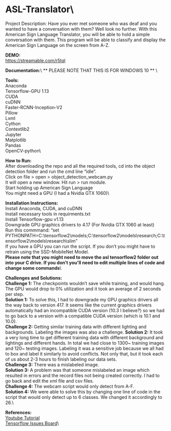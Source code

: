 # ASL-Translator\
Project Description: Have you ever met someone who was deaf and you wanted to have a conversation with them? Well look no further. With this American Sign Language Translator, you will be able to hold a simple conversation with them. This program will be able to classify and display the  American Sign Language on the screen from A-Z. 

**DEMO:**\
https://streamable.com/r5tql

**Documentation:**\	
	** PLEASE NOTE THAT THIS IS FOR WINDOWS 10 ** \
	
**Tools:**\
Anaconda\
Tensorflow-GPU 1.13\
CUDA\
cuDNN\
Faster-RCNN-Inception-V2\
Pillow\
Lxml\
Cython\
Contextlib2\
Jupyter\
Matplotlib\
Pandas\
OpenCV-python\

**How to Run:**\
After downloading the repo and all the required tools, cd into the object detection folder and run the cmd line “idle”. \
Click on file > open > object_detection_webcam.py\
It will open a new window. Hit run > run module.\
Start holding up American Sign Language\
You might need a GPU (I had a Nvidia GTX 1060)\


**Installation Instructions:**	\
Install Anaconda, CUDA, and cuDNN\
Install necessary tools in requirments.txt\
Install Tensorflow-gpu v1.13\
Downgrade GPU graphics drivers to 4.17 (For Nvidia GTX 1060 at least)\
Run this commmand: “set PYTHONPATH=C:\tensorflow2\models;C:\tensorflow2\models\research;C:\tensorflow2\models\research\slim”\
If you have a GPU you can run the script. If you don’t you might have to retrain using the SSD-MobileNet Model.\
**Please note that you might need to move the asl tensorflow2 folder out into your C drive. If you don’t you'll need to edit multiple lines of code and change some commands**\

**Challenges and Solutions:**\
**Challenge 1:** The checkpoints wouldn’t save while training, and would hang. The GPU would drop to 0% utilization and it took an average of 2 seconds per step.\
**Solution 1:** To solve this, I had to downgrade my GPU graphics drivers all the way back to version 417. It seems like the current graphics drivers automatically had an incompatible CUDA version (10.3 I believe?) so we had to go back to a version with a compatible CUDA version (which is 10.1 and 10.0).\
**Challenge 2:** Getting similar training data with different lighting and backgrounds. Labeling the images was also a challenge. 
**Solution 2:** It took a very long time to get different training data with different background and lightings and different hands. In total we had close to 1300~ training images and 120~ testing images. Labeling it was a sensitive job because we all had to box and label it similarly to avoid conflicts. Not only that, but it took each of us about 2-3 hours to finish labeling our data sets.\
**Challenge 3:** There was a mislabeled image.\
**Solution 3:** A problem was that someone mislabeled an image which resulted in errors and the record files not being created correctly. I had to go back and edit the xml file and csv files.\
**Challenge 4:** The webcam script would only detect from A-F.\
**Solution 4:** We were able to solve this by changing one line of code in the script that would only detect up to 6 classes. We changed it accordingly to 26.\

**References:**\
[Youtube Tutorial](https://github.com/EdjeElectronics/TensorFlow-Object-Detection-API-Tutorial-Train-Multiple-Objects-Windows-10)\
[Tensorflow Issues Board](https://github.com/tensorflow/models/issues)\


